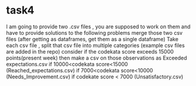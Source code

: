 # task4
I am going to provide two .csv files , you are supposed to work on them and have to provide solutions to the following problems
merge those two csv files (after getting as dataframes, get them as a single dataframe)
Take each csv file , split that csv file into multiple categories (example csv files are added in the repo)
consider if the codekata score exceeds 15000 points(present week) then make a csv on those observations as Exceeded expectations.csv
if 10000<codekata score<15000 (Reached_expectations.csv)
if 7000<codekata score<10000 (Needs_Improvement.csv)
if codekate score < 7000 (Unsatisfactory.csv)
